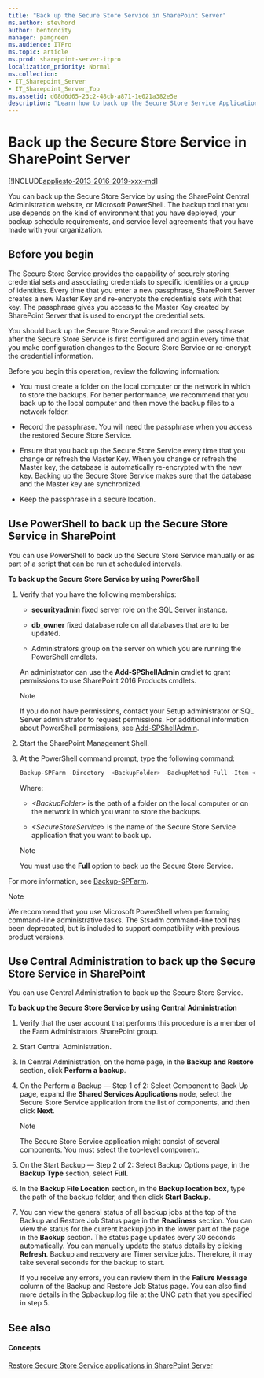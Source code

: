 ```yaml
---
title: "Back up the Secure Store Service in SharePoint Server"
ms.author: stevhord
author: bentoncity
manager: pamgreen
ms.audience: ITPro
ms.topic: article
ms.prod: sharepoint-server-itpro
localization_priority: Normal
ms.collection:
- IT_Sharepoint_Server
- IT_Sharepoint_Server_Top
ms.assetid: d08d6d65-23c2-48cb-a871-1e021a382e5e
description: "Learn how to back up the Secure Store Service Application in SharePoint Server."
---
```


# Back up the Secure Store Service in SharePoint Server

[!INCLUDE[appliesto-2013-2016-2019-xxx-md](../includes/appliesto-2013-2016-2019-xxx-md.md)]
  
You can back up the Secure Store Service by using the SharePoint Central Administration website, or Microsoft PowerShell. The backup tool that you use depends on the kind of environment that you have deployed, your backup schedule requirements, and service level agreements that you have made with your organization.
  
    
## Before you begin
<a name="begin"> </a>

The Secure Store Service provides the capability of securely storing credential sets and associating credentials to specific identities or a group of identities. Every time that you enter a new passphrase, SharePoint Server creates a new Master Key and re-encrypts the credentials sets with that key. The passphrase gives you access to the Master Key created by SharePoint Server that is used to encrypt the credential sets.
  
You should back up the Secure Store Service and record the passphrase after the Secure Store Service is first configured and again every time that you make configuration changes to the Secure Store Service or re-encrypt the credential information.
  
Before you begin this operation, review the following information:
  
- You must create a folder on the local computer or the network in which to store the backups. For better performance, we recommend that you back up to the local computer and then move the backup files to a network folder.
    
- Record the passphrase. You will need the passphrase when you access the restored Secure Store Service.
    
- Ensure that you back up the Secure Store Service every time that you change or refresh the Master Key. When you change or refresh the Master key, the database is automatically re-encrypted with the new key. Backing up the Secure Store Service makes sure that the database and the Master key are synchronized.
    
- Keep the passphrase in a secure location.
    
## Use PowerShell to back up the Secure Store Service in SharePoint
<a name="proc1"> </a>

You can use PowerShell to back up the Secure Store Service manually or as part of a script that can be run at scheduled intervals.
  
 **To back up the Secure Store Service by using PowerShell**
  
1. Verify that you have the following memberships:
    
   - **securityadmin** fixed server role on the SQL Server instance. 
    
   - **db_owner** fixed database role on all databases that are to be updated. 
    
   - Administrators group on the server on which you are running the PowerShell cmdlets.
    
    An administrator can use the **Add-SPShellAdmin** cmdlet to grant permissions to use SharePoint 2016 Products cmdlets. 
    
    > [!NOTE]
    > If you do not have permissions, contact your Setup administrator or SQL Server administrator to request permissions. For additional information about PowerShell permissions, see [Add-SPShellAdmin](/powershell/module/sharepoint-server/Add-SPShellAdmin?view=sharepoint-ps). 
  
2. Start the SharePoint Management Shell.
    
3. At the PowerShell command prompt, type the following command:
    
   ```powershell
   Backup-SPFarm -Directory  <BackupFolder> -BackupMethod Full -Item <SecureStoreService > [-Verbose]
   ```

    Where:
    
   -  _\<BackupFolder\>_ is the path of a folder on the local computer or on the network in which you want to store the backups. 
    
   -  _\<SecureStoreService\>_ is the name of the Secure Store Service application that you want to back up. 
    
    > [!NOTE]
    > You must use the **Full** option to back up the Secure Store Service. 
  
For more information, see [Backup-SPFarm](/powershell/module/sharepoint-server/Backup-SPFarm?view=sharepoint-ps).
  
> [!NOTE]
> We recommend that you use Microsoft PowerShell when performing command-line administrative tasks. The Stsadm command-line tool has been deprecated, but is included to support compatibility with previous product versions. 
  
## Use Central Administration to back up the Secure Store Service in SharePoint
<a name="proc2"> </a>

You can use Central Administration to back up the Secure Store Service.
  
 **To back up the Secure Store Service by using Central Administration**
  
1. Verify that the user account that performs this procedure is a member of the Farm Administrators SharePoint group.
    
2. Start Central Administration.
    
3. In Central Administration, on the home page, in the **Backup and Restore** section, click **Perform a backup**.
    
4. On the Perform a Backup — Step 1 of 2: Select Component to Back Up page, expand the **Shared Services Applications** node, select the Secure Store Service application from the list of components, and then click **Next**.
    
    > [!NOTE]
    > The Secure Store Service application might consist of several components. You must select the top-level component. 
  
5. On the Start Backup — Step 2 of 2: Select Backup Options page, in the **Backup Type** section, select **Full**.
    
6. In the **Backup File Location** section, in the **Backup location box**, type the path of the backup folder, and then click **Start Backup**.
    
7. You can view the general status of all backup jobs at the top of the Backup and Restore Job Status page in the **Readiness** section. You can view the status for the current backup job in the lower part of the page in the **Backup** section. The status page updates every 30 seconds automatically. You can manually update the status details by clicking **Refresh**. Backup and recovery are Timer service jobs. Therefore, it may take several seconds for the backup to start.
    
    If you receive any errors, you can review them in the **Failure Message** column of the Backup and Restore Job Status page. You can also find more details in the Spbackup.log file at the UNC path that you specified in step 5. 
    
## See also
<a name="proc2"> </a>

#### Concepts

[Restore Secure Store Service applications in SharePoint Server](restore-a-secure-store-service-application.md)

